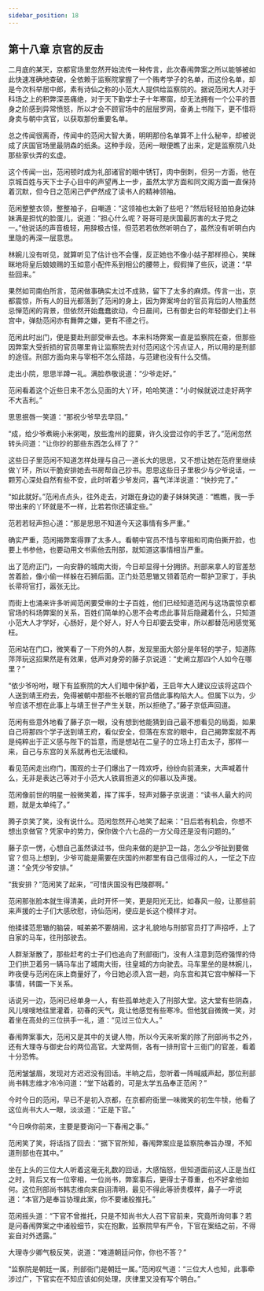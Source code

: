 ```yaml
---
sidebar_position: 18
---
```


## 第十八章 **京官的反击**

二月底的某天，京都官场里忽然开始流传一种传言，此次春闱弊案之所以能够被如此快速准确地查破，全依赖于监察院掌握了一个贿考学子的名单，而这份名单，却是今次科举居中郎，素有诗仙之称的小范大人提供给监察院的。据说范闲大人对于科场之上的积弊深恶痛绝，对于天下勤学士子十年寒窗，却无法拥有一个公平的晋身之阶感到异常愤怒，所以才会不顾官场中的层层罗网，奋勇上书陛下，更不惜将身卖与朝中贪官，以获取那份重要名单。

总之传闻很离奇，传闻中的范闲大智大勇，明明那份名单算不上什么秘辛，却被说成了庆国官场里最阴森的纸条。这种手段，范闲一眼便瞧了出来，定是监察院八处那些家伙弄的玄虚。

这个传闻一出，范闲顿时成为礼部诸官的眼中锈钉，肉中倒刺，但另一方面，他在京城百姓与天下士子心目中的声望再上一步，虽然太学方面和同文阁方面一直保持着沉默，但今日之范闲己俨俨然成了读书人的精神领袖。

范闲整整衣领，整整袖子，自嘲道：“这领袖也太新了些吧？”然后轻轻拍拍身边妹妹满是担忧的脸蛋儿，说道：“担心什么呢？哥哥可是庆国最厉害的太子党之一。”他说话的声音极轻，用辞极古怪，但范若若依然听明白了，虽然没有听明白内里隐的再深一层意思。

林婉儿没有听见，就算听见了估计也不会懂，反正她也不像小姑子那样担心，笑眯眯地将皇后娘娘赐的玉如意小配件系到相公的腰带上，假假掸了些灰，说道：“早些回来。”

果然如司南伯所言，范闲做事确实太过不成熟，留下了太多的麻烦。传言一出，京都震惊，所有人的目光都落到了范闲的身上，因为弊案垮台的官员背后的人物虽然忌惮范闲的背景，但依然开始蠢蠢欲动，今日晨间，已有御史台的年轻御史们上书宫中，弹劾范闲亦有舞弊之嫌，更有不德之行。

范闲此时出门，便是要赴刑部受审去也。本来科场弊案一直是监察院在查，但那些因弊案大受折损的官员哪里肯让监察院去对付范闲这个污点证人，所以用的是刑部的途径。刑部方面向来与宰相不怎么搭路，与范建也没有什么交情。

走出小院，思思半蹲一礼。满脸恭敬说道：“少爷走好。”

范闲看着这个近些日来不怎么见面的大丫环，哈哈笑道：“小时候就说过走好两字不大吉利。”

思思抿唇一笑道：“那祝少爷早去早回。”

“成，给少爷煮碗小米粥喝，放些澹州的甜粟，许久没尝过你的手艺了。”范闲忽然转头问道：“让你抄的那些东西怎么样了？”

这些日子里范闲不知道怎样处理与自己一道长大的思思，又不想让她在范府里继续做丫环，所以干脆安排她去书房帮自己抄书。思思这些日子里极少与少爷说话，一颗芳心深处自然有些不安，此时听着少爷发问，喜气洋洋说道：“快抄完了。”

“如此就好。”范闲点点头，往外走去，对跟在身边的妻子妹妹笑道：“瞧瞧，我一手带出来的丫环就是不一样，比若若你还镇定些。”

范若若轻声担心道：“那是思思不知道今天这事情有多严重。”

确实严重，范闲揭弊案得罪了太多人。看朝中官员不惜与宰相和司南伯撕开脸，也要上书参他，也要动用文书索他去刑部，就知道这事情相当严重。

出了范府正门，一向安静的城南大街，今日却显得十分拥挤。刑部来拿人的官差愁苦着脸，像小偷一样躲在石狮后面。正门处范思辙又领着范府一帮护卫家丁，手执长帚将官打，嚣张无比。

而街上也涌来许多听闻范闲要受审的士子百姓，他们已经知道范闲与这场震惊京都官场的科场弊案的关系，百姓们简单的心思不会考虑此事背后隐藏着什么，只知道小范大人才学好，心肠好，是个好人，好人今日却要去受审，所以都替范闲感觉冤枉。

范闲站在门口，微笑看了一下府外的人群，发现里面大部分是年轻的学子，知道陈萍萍玩这招果然是有效果，低声对身旁的藤子京说道：“史阐立那四个人如今在哪里？”

“依少爷吩咐，眼下有监察院的大人们暗中保护着，王启年大人建议应该将这四个人送到靖王府去，免得被朝中那些不长眼的官员借此事构陷大人。但属下以为，少爷应该不想在此事上与靖王世子产生关联，所以拒绝了。”藤子京低声回道。

范闲有些意外地看了藤子京一眼，没有想到他能猜到自己最不想看见的局面，如果自己将那四个学子送到靖王府，看似安全，但落在东宫的眼中，自己揭弊案就不再是纯粹出于正义感与陛下的旨意，而是想站在二皇子的立场上打击太子，那样一来，自己与东宫的关系就再也无法缓和。

看见范闲走出府门，围观的士子们爆出了一阵欢呼，纷纷向前涌来，大声喊着什么，无非是表达己等对于小范大人铁肩担道义的仰慕以及声援。

范闲像前世的明星一般微笑着，挥了挥手，轻声对藤子京说道：“读书人最大的问题，就是太单纯了。”

腾子京笑了笑，没有说什么。范闲忽然开心地笑了起来：“日后若有机会，你想不想出京做官？凭家中的势力，保你做个六七品的一方父母还是没有问题的。”

藤子京一愣，心想自己虽然读过书，但向来做的是护卫一路，怎么少爷扯到要做官？但马上想到，少爷可能是需要在庆国的州郡里有自己信得过的人，一怔之下应道：“全凭少爷安排。”

“我安排？”范闲笑了起来，“可惜庆国没有巴陵郡啊。”

范闲那张脸本就生得清美，此时开怀一笑，更是阳光无比，如春风一般，让那些前来声援的士子们大感欣慰，诗仙范闲，便应是长这个模样才对。

他揉揉范思辙的脑袋，喊弟弟不要胡闹，这才礼貌地与刑部官员打了声招呼，上了自家的马车，往刑部驶去。

人群渐渐散了，那些赶考的士子们也追向了刑部衙门，没有人注意到范府强悍的侍卫们拱卫着另一辆马车出了城南大街，往皇城的方向驶去。马车里坐的是林婉儿，昨夜便与范闲在床上商量好了，今日她必须入宫一趟，向东宫和其它宫中解释一下事情，转圜一下关系。

话说另一边，范闲已经单身一人，有些孤单地走入了刑部大堂。这大堂有些阴森，风儿嗖嗖地往里灌着，初春的天气，竟让他感觉有些寒冷。但他犹自微微一笑，对着坐在高处的三位拱手一礼，道：“见过三位大人。”

春闱弊案事大，范闲又是其中的关键人物，所以今天来听案的除了刑部尚书之外，还有大理寺与御史台的两位高官。大堂两侧，各有一排刑官十三衙门的官差，看着十分恐怖。

范闲皱皱眉，发现对方迟迟没有回话。半晌之后，忽听着一阵喊威声起，那位刑部尚书韩志维才冷冷问道：“堂下站着的，可是太学五品奉正范闲？”

今时今日的范闲，早已不是初入京都，在京都府衙里一味微笑的初生牛犊，他看了这位尚书大人一眼，淡淡道：“正是下官。”

“今日唤你前来，主要是要询问一下春闱之事。”

范闲笑了笑，将话挡了回去：“据下官所知，春闱弊案应是监察院奉旨办理，不知道刑部也在其中。”

坐在上头的三位大人听着这毫无礼数的回话，大感恼怒，但知道面前这人正是当红之时，背后又有一位宰相，一位尚书，弊案事后，更得士子尊重，也不好拿他如何。这位刑部尚书韩志维向来自诩清明，最见不得此等骄贵模样，鼻子一哼说道：“本官乃是奉旨协理此案，你不要诸般推托。”

范闲摇头道：“下官不曾推托，只是不知尚书大人召下官前来，究竟所询何事？若是问春闱弊案之中诸般细节，实在抱歉，监察院早有严令，下官在案结之前，不得妄自对外透露。”

大理寺少卿气极反笑，说道：“难道朝廷问你，你也不答？”

“监察院是朝廷一属，刑部衙门是朝廷一属。”范闲叹气道：“三位大人也知，此事牵涉过广，下官实在不知应该如何处理，庆律里又没有写个明白。”

